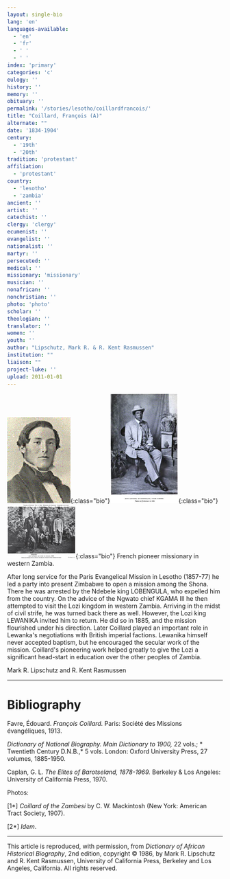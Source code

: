 ```yaml
---
layout: single-bio
lang: 'en'
languages-available:
  - 'en'
  - 'fr'
  - ' '
  - ' '
index: 'primary'
categories: 'c'
eulogy: ''
history: ''
memory: ''
obituary: ''
permalink: '/stories/lesotho/coillardfrancois/'
title: "Coillard, François (A)"
alternate: ""
date: '1834-1904'
century:
  - '19th'
  - '20th'
tradition: 'protestant'
affiliation:
  - 'protestant'
country:
  - 'lesotho'
  - 'zambia'
ancient: ''
artist: ''
catechist: ''
clergy: 'clergy'
ecumenist: ''
evangelist: ''
nationalist: ''
martyr: ''
persecuted: ''
medical: ''
missionary: 'missionary'
musician: ''
nonafrican: ''
nonchristian: ''
photo: 'photo'
scholar: ''
theologian: ''
translator: ''
women: ''
youth: ''
author: "Lipschutz, Mark R. & R. Kent Rasmussen"
institution: ""
liaison: ""
project-luke: ''
upload: 2011-01-01
---
```


![image](/images/bio-pics/lesotho/coillardfrancois/F-coillard-head.gif){:class="bio"}![Lewanika](/images/bio-pics/lesotho/coillardfrancois/Lewanika-small.jpg){:class="bio"}![Lewanika](/images/bio-pics/lesotho/coillardfrancois/Lewanika-suite-small.jpg){:class="bio"} French pioneer missionary in western Zambia.

After long service for the Paris Evangelical Mission in Lesotho (1857-77) he led a party into present Zimbabwe to open a mission among the Shona.  There he was arrested by the Ndebele king LOBENGULA, who expelled him from the country. On the advice of the Ngwato chief KGAMA III he then attempted to visit the Lozi kingdom in western Zambia.  Arriving in the midst of civil strife, he was turned back there as well. However, the Lozi king LEWANIKA invited him to return.  He did so in 1885, and the mission flourished under his direction.  Later Coillard played an important role in Lewanka's negotiations with British imperial factions.  Lewanika himself never accepted baptism, but he encouraged the secular work of the mission.  Coillard's pioneering work helped greatly to give the Lozi a significant head-start in education over the other peoples of Zambia.

Mark R. Lipschutz and R. Kent Rasmussen

---

# Bibliography

Favre, &Eacute;douard.  *Fran&ccedil;ois Coillard.*  Paris: Soci&eacute;t&eacute; des Missions &eacute;vang&eacute;liques, 1913.

*Dictionary of National Biography.  Main Dictionary to 1900,* 22 vols.; * Twentieth Century D.N.B.,* 5 vols.  London: Oxford University Press, 27 volumes, 1885-1950.

Caplan, G. L.  *The Elites of Barotseland, 1878-1969.*  Berkeley & Los Angeles: University of California Press, 1970.

Photos:

[1*] *Coillard of the Zambesi* by C. W. Mackintosh (New York: American Tract Society, 1907).

[2*] *Idem*.

---

This article is reproduced, with permission, from *Dictionary of African Historical Biography*, 2nd edition, copyright &copy; 1986, by Mark R. Lipschutz and R. Kent Rasmussen,  University of California Press, Berkeley and Los Angeles, California.  All rights reserved.
